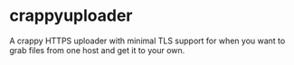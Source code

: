 # crappyuploader
A crappy HTTPS uploader with minimal TLS support for when you want to grab files from one host and get it to your own.
